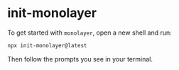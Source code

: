 # init-monolayer

To get started with `monolayer`, open a new shell and run:

```sh
npx init-monolayer@latest
```

Then follow the prompts you see in your terminal.
